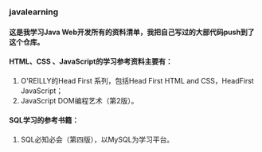 ### javalearning

#### 这是我学习Java Web开发所有的资料清单，我把自己写过的大部代码push到了这个仓库。
#### HTML、CSS 、JavaScript的学习参考资料主要有：
1. O'REILLY的Head First 系列，包括Head First HTML and  CSS，HeadFirst JavaScript；
2. JavaScript DOM编程艺术（第2版）。

#### SQL学习的参考书籍：
1. SQL必知必会（第四版），以MySQL为学习平台。
